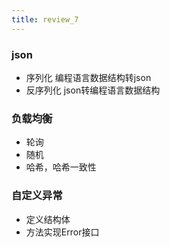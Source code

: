 ```yaml
---
title: review_7
---
```


### json
- 序列化 编程语言数据结构转json
- 反序列化 json转编程语言数据结构

### 负载均衡
- 轮询
- 随机
- 哈希，哈希一致性

### 自定义异常
- 定义结构体
- 方法实现Error接口